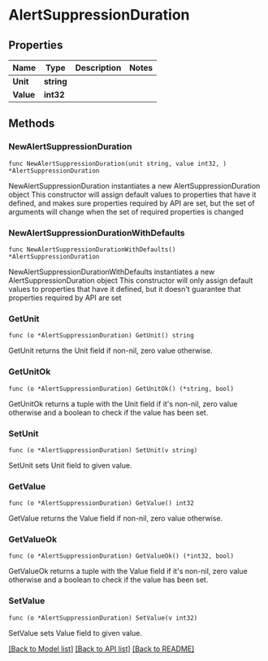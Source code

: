 # AlertSuppressionDuration

## Properties

Name | Type | Description | Notes
------------ | ------------- | ------------- | -------------
**Unit** | **string** |  | 
**Value** | **int32** |  | 

## Methods

### NewAlertSuppressionDuration

`func NewAlertSuppressionDuration(unit string, value int32, ) *AlertSuppressionDuration`

NewAlertSuppressionDuration instantiates a new AlertSuppressionDuration object
This constructor will assign default values to properties that have it defined,
and makes sure properties required by API are set, but the set of arguments
will change when the set of required properties is changed

### NewAlertSuppressionDurationWithDefaults

`func NewAlertSuppressionDurationWithDefaults() *AlertSuppressionDuration`

NewAlertSuppressionDurationWithDefaults instantiates a new AlertSuppressionDuration object
This constructor will only assign default values to properties that have it defined,
but it doesn't guarantee that properties required by API are set

### GetUnit

`func (o *AlertSuppressionDuration) GetUnit() string`

GetUnit returns the Unit field if non-nil, zero value otherwise.

### GetUnitOk

`func (o *AlertSuppressionDuration) GetUnitOk() (*string, bool)`

GetUnitOk returns a tuple with the Unit field if it's non-nil, zero value otherwise
and a boolean to check if the value has been set.

### SetUnit

`func (o *AlertSuppressionDuration) SetUnit(v string)`

SetUnit sets Unit field to given value.


### GetValue

`func (o *AlertSuppressionDuration) GetValue() int32`

GetValue returns the Value field if non-nil, zero value otherwise.

### GetValueOk

`func (o *AlertSuppressionDuration) GetValueOk() (*int32, bool)`

GetValueOk returns a tuple with the Value field if it's non-nil, zero value otherwise
and a boolean to check if the value has been set.

### SetValue

`func (o *AlertSuppressionDuration) SetValue(v int32)`

SetValue sets Value field to given value.



[[Back to Model list]](../README.md#documentation-for-models) [[Back to API list]](../README.md#documentation-for-api-endpoints) [[Back to README]](../README.md)


